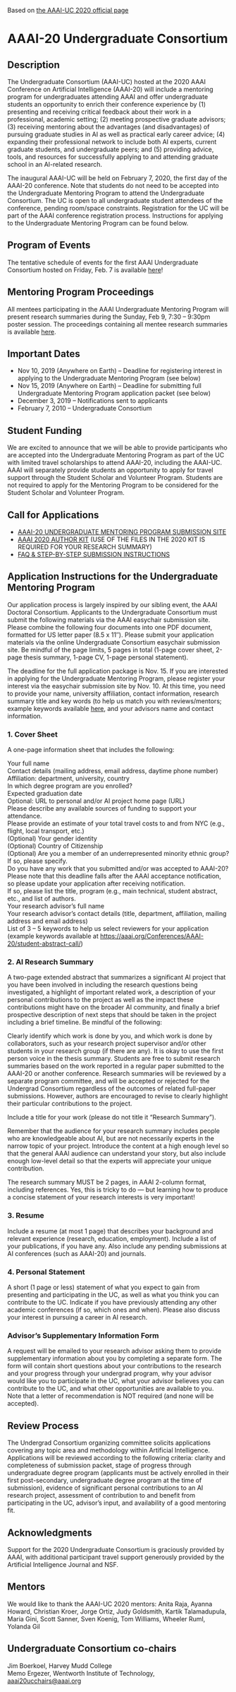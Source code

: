 Based on [the AAAI-UC 2020 official page](https://aaai.org/Conferences/AAAI-20/undergraduate-consortium/)

# AAAI-20 Undergraduate Consortium
## Description
The Undergraduate Consortium (AAAI-UC) hosted at the 2020 AAAI Conference on Artificial Intelligence (AAAI-20) will include a mentoring program for undergraduates attending AAAI and offer undergraduate students an opportunity to enrich their conference experience by (1) presenting and receiving critical feedback about their work in a professional, academic setting; (2) meeting prospective graduate advisors; (3) receiving mentoring about the advantages (and disadvantages) of pursuing graduate studies in AI as well as practical early career advice; (4) expanding their professional network to include both AI experts, current graduate students, and undergraduate peers; and (5) providing advice, tools, and resources for successfully applying to and attending graduate school in an AI-related research.

The inaugural AAAI-UC will be held on February 7, 2020, the first day of the AAAI-20 conference. Note that students do not need to be accepted into the Undergraduate Mentoring Program to attend the Undergraduate Consortium.  The UC is open to all undergraduate student attendees of the conference, pending room/space constraints. Registration for the UC will be part of the AAAI conference registration process. Instructions for applying to the Undergraduate Mentoring Program can be found below.

 
## Program of Events
The tentative schedule of events for the first AAAI Undergraduate Consortium hosted on Friday, Feb. 7 is available [here](2020/AAAI20_UC_Schedule.pdf)!



## Mentoring Program Proceedings
All mentees participating in the AAAI Undergraduate Mentoring Program will present research summaries during the Sunday, Feb 9, 7:30 – 9:30pm poster session.  The proceedings containing all mentee research summaries is available [here](/2020/AAAI20_UC_Proceedings.pdf).

 

## Important Dates
- Nov 10, 2019 (Anywhere on Earth) – Deadline for registering interest in applying to the Undergraduate Mentoring Program (see below)
- Nov 15, 2019 (Anywhere on Earth) – Deadline for submitting full Undergraduate Mentoring Program application packet (see below)
- December 3, 2019 – Notifications sent to applicants
- February 7, 2010 – Undergraduate Consortium
 

## Student Funding
We are excited to announce that we will be able to provide participants who are accepted into the Undergraduate Mentoring Program as part of the UC with limited travel scholarships to attend AAAI-20, including the AAAI-UC. AAAI will separately provide students an opportunity to apply for travel support through the Student Scholar and Volunteer Program. Students are not required to apply for the Mentoring Program to be considered for the Student Scholar and Volunteer Program.

 
## Call for Applications
- [AAAI-20 UNDERGRADUATE MENTORING PROGRAM SUBMISSION SITE](https://easychair.org/conferences/?conf=aaai20programs)
- [AAAI 2020 AUTHOR KIT](https://www.aaai.org/Publications/Templates/AuthorKit20.zip)
(USE OF THE FILES IN THE 2020 KIT IS REQUIRED FOR YOUR RESEARCH SUMMARY)
- [FAQ & STEP-BY-STEP SUBMISSION INSTRUCTIONS](https://docs.google.com/document/d/1HkO6HqbGYKNoGFMOOyTx3Fwnn9h5e_imj_M_EWRFaY8/edit)
 
## Application Instructions for the Undergraduate Mentoring Program
Our application process is largely inspired by our sibling event, the AAAI Doctoral Consortium.  Applicants to the Undergraduate Consortium must submit the following materials via the AAAI easychair submission site. Please combine the following four documents into one PDF document, formatted for US letter paper (8.5 x 11″). Please submit your application materials via the online Undergraduate Consortium easychair submission site. Be mindful of the page limits, 5 pages in total (1-page cover sheet, 2-page thesis summary, 1-page CV, 1-page personal statement).

The deadline for the full application package is Nov. 15.  If you are interested in applying for the Undergraduate Mentoring Program, please register your interest via the easychair submission site by Nov. 10.  At this time, you need to provide your name, university affiliation, contact information, research summary title and key words (to help us match you with reviews/mentors; example keywords available [here](https://aaai.org/Conferences/AAAI-20/student-abstract-call/), and your advisors name and contact information.

### 1. Cover Sheet
A one-page information sheet that includes the following:

Your full name <br>
Contact details (mailing address, email address, daytime phone number) <br>
Affiliation: department, university, country <br>
In which degree program are you enrolled? <br>
Expected graduation date <br>
Optional: URL to personal and/or AI project home page (URL) <br>
Please describe any available sources of funding to support your attendance. <br>
Please provide an estimate of your total travel costs to and from NYC (e.g., flight, local transport, etc.) <br>
(Optional) Your gender identity <br>
(Optional) Country of Citizenship <br>
(Optional) Are you a member of an underrepresented minority ethnic group? If so, please specify. <br>
Do you have any work that you submitted and/or was accepted to AAAI-20? Please note that this deadline falls after the AAAI acceptance notification, so please update your application after receiving notification. <br>
If so, please list the title, program (e.g., main technical, student abstract, etc., and list of authors. <br>
Your research advisor’s full name <br>
Your research advisor’s contact details (title, department, affiliation, mailing address and email address) <br>
List of 3 – 5 keywords to help us select reviewers for your application (example keywords available at https://aaai.org/Conferences/AAAI-20/student-abstract-call/) <br>

### 2. AI Research Summary
A two-page extended abstract that summarizes a significant AI project that you have been involved in including the research questions being investigated, a highlight of important related work, a description of your personal contributions to the project as well as the impact these contributions might have on the broader AI community, and finally a brief prospective description of next steps that should be taken in the project including a brief timeline. Be mindful of the following:

Clearly identify which work is done by you, and which work is done by collaborators, such as your research project supervisor and/or other students in your research group (if there are any). It is okay to use the first person voice in the thesis summary.
Students are free to submit research summaries based on the work reported in a regular paper submitted to the AAAI-20 or another conference. Research summaries will be reviewed by a separate program committee, and will be accepted or rejected for the Undergrad Consortium regardless of the outcomes of related full-paper submissions.  However, authors are encouraged to revise to clearly highlight their particular contributions to the project.

Include a title for your work (please do not title it “Research Summary”).

Remember that the audience for your research summary includes people who are knowledgeable about AI, but are not necessarily experts in the narrow topic of your project. Introduce the content at a high enough level so that the general AAAI audience can understand your story, but also include enough low-level detail so that the experts will appreciate your unique contribution.

The research summary MUST be 2 pages, in AAAI 2-column format, including references. Yes, this is tricky to do — but learning how to produce a concise statement of your research interests is very important!

### 3. Resume
Include a resume (at most 1 page) that describes your background and relevant experience (research, education, employment). Include a list of your publications, if you have any. Also include any pending submissions at AI conferences (such as AAAI-20) and journals.

### 4. Personal Statement
A short (1 page or less) statement of what you expect to gain from presenting and participating in the UC, as well as what you think you can contribute to the UC. Indicate if you have previously attending any other academic conferences (if so, which ones and when).  Please also discuss your interest in pursuing a career in AI research.

 
### Advisor’s Supplementary Information Form
A request will be emailed to your research advisor asking them to provide supplementary information about you by completing a separate form. The form will contain short questions about your contributions to the research and your progress through your undergrad program, why your advisor would like you to participate in the UC, what your advisor believes you can contribute to the UC, and what other opportunities are available to you. Note that a letter of recommendation is NOT required (and none will be accepted).

 
## Review Process
The Undergrad Consortium organizing committee solicits applications covering any topic area and methodology within Artificial Intelligence. Applications will be reviewed according to the following criteria: clarity and completeness of submission packet, stage of progress through undergraduate degree program (applicants must be actively enrolled in their first post-secondary, undergraduate degree program at the time of submission), evidence of significant personal contributions to an AI research project, assessment of contribution to and benefit from participating in the UC, advisor’s input, and availability of a good mentoring fit.

 
## Acknowledgments
Support for the 2020 Undergraduate Consortium is graciously provided by AAAI, with additional participant travel support generously provided by the Artificial Intelligence Journal and NSF.

## Mentors
We would like to thank the AAAI-UC 2020 mentors: Anita Raja, Ayanna Howard, Christian Kroer, Jorge Ortiz, Judy Goldsmith, Kartik Talamadupula, Maria Gini, Scott Sanner, Sven Koenig, Tom Williams, Wheeler Ruml, Yolanda Gil
 
## Undergraduate Consortium co-chairs  
Jim Boerkoel, Harvey Mudd College  
Memo Ergezer, Wentworth Institute of Technology,  
<aaai20ucchairs@aaai.org>
